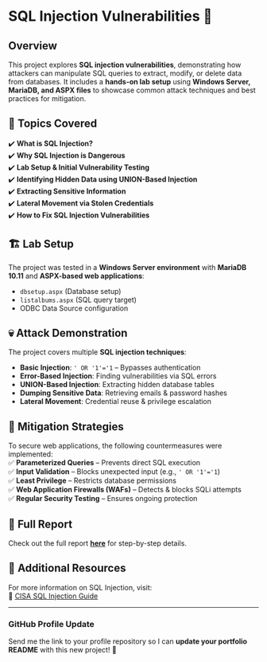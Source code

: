 # SQL Injection Vulnerabilities 🚨  

## Overview  
This project explores **SQL injection vulnerabilities**, demonstrating how attackers can manipulate SQL queries to extract, modify, or delete data from databases. It includes a **hands-on lab setup** using **Windows Server, MariaDB, and ASPX files** to showcase common attack techniques and best practices for mitigation.  

## 📌 Topics Covered  
✔️ **What is SQL Injection?**  
✔️ **Why SQL Injection is Dangerous**  
✔️ **Lab Setup & Initial Vulnerability Testing**  
✔️ **Identifying Hidden Data using UNION-Based Injection**  
✔️ **Extracting Sensitive Information**  
✔️ **Lateral Movement via Stolen Credentials**  
✔️ **How to Fix SQL Injection Vulnerabilities**  

## 🏗️ Lab Setup  
The project was tested in a **Windows Server environment** with **MariaDB 10.11** and **ASPX-based web applications**:  
- `dbsetup.aspx` (Database setup)  
- `listalbums.aspx` (SQL query target)  
- ODBC Data Source configuration  

## 💀 Attack Demonstration  
The project covers multiple **SQL injection techniques**:  
- **Basic Injection**: `' OR '1'='1` – Bypasses authentication  
- **Error-Based Injection**: Finding vulnerabilities via SQL errors  
- **UNION-Based Injection**: Extracting hidden database tables  
- **Dumping Sensitive Data**: Retrieving emails & password hashes  
- **Lateral Movement**: Credential reuse & privilege escalation  

## 🔐 Mitigation Strategies  
To secure web applications, the following countermeasures were implemented:  
✅ **Parameterized Queries** – Prevents direct SQL execution  
✅ **Input Validation** – Blocks unexpected input (e.g., `' OR '1'='1`)  
✅ **Least Privilege** – Restricts database permissions  
✅ **Web Application Firewalls (WAFs)** – Detects & blocks SQLi attempts  
✅ **Regular Security Testing** – Ensures ongoing protection  

## 📄 Full Report  
Check out the full report **[here]([SQL_Injection_Vulnerabilities.pdf](https://github.com/smitthbrian/SQL-Injection-Vulnerabilities/blob/main/SQL%20Injection%20Vulnerabilities.pdf))** for step-by-step details.  

## 🔗 Additional Resources  
For more information on SQL Injection, visit:  
🔹 [CISA SQL Injection Guide](https://www.cisa.gov/sites/default/files/publications/sql200901.pdf)  

---

### **GitHub Profile Update**  

Send me the link to your profile repository so I can **update your portfolio README** with this new project! 🚀

